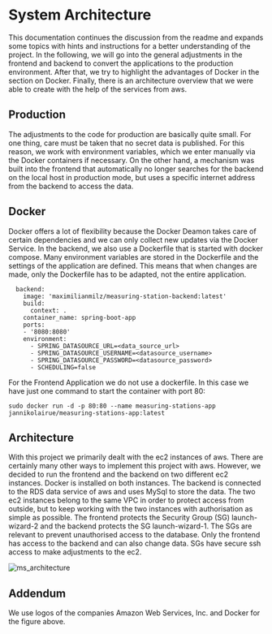 # System Architecture

This documentation continues the discussion from the readme and expands some topics with hints and instructions for a better understanding of the project. In the following, we will go into the general adjustments in the frontend and backend to convert the applications to the production environment. After that, we try to highlight the advantages of Docker in the section on Docker. Finally, there is an architecture overview that we were able to create with the help of the services from aws.

## Production

The adjustments to the code for production are basically quite small. For one thing, care must be taken that no secret data is published. For this reason, we work with environment variables, which we enter manually via the Docker containers if necessary. On the other hand, a mechanism was built into the frontend that automatically no longer searches for the backend on the local host in production mode, but uses a specific internet address from the backend to access the data. 

## Docker

Docker offers a lot of flexibility because the Docker Deamon takes care of certain dependencies and we can only collect new updates via the Docker Service. In the backend, we also use a Dockerfile that is started with docker compose. Many environment variables are stored in the Dockerfile and the settings of the application are defined. This means that when changes are made, only the Dockerfile has to be adapted, not the entire application.

```
  backend:
    image: 'maximilianmilz/measuring-station-backend:latest'
    build:
      context: .
    container_name: spring-boot-app
    ports:
    - '8080:8080'
    environment:
      - SPRING_DATASOURCE_URL=<data_source_url>
      - SPRING_DATASOURCE_USERNAME=<datasource_username>
      - SPRING_DATASOURCE_PASSWORD=<datasource_password>
      - SCHEDULING=false
```

For the Frontend Application we do not use a dockerfile. In this case we have just one command to start the container with port 80:

```
sudo docker run -d -p 80:80 --name measuring-stations-app jannikolairue/measuring-stations-app:latest
```


## Architecture

With this project we primarily dealt with the ec2 instances of aws. There are certainly many other ways to implement this project with aws. However, we decided to run the frontend and the backend on two different ec2 instances. Docker is installed on both instances. The backend is connected to the RDS data service of aws and uses MySql to store the data. The two ec2 instances belong to the same VPC in order to protect access from outside, but to keep working with the two instances with authorisation as simple as possible. The frontend protects the Security Group (SG) launch-wizard-2 and the backend protects the SG launch-wizard-1. The SGs are relevant to prevent unauthorised access to the database. Only the frontend has access to the backend and can also change data. SGs have secure ssh access to make adjustments to the ec2.

![ms_architecture](https://user-images.githubusercontent.com/31436472/150522739-0912664d-4d1b-4518-8f0c-4d407f100c6d.png)

## Addendum

We use logos of the companies Amazon Web Services, Inc. and Docker for the figure above.

